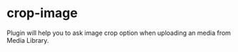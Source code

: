# crop-image
Plugin will help you to ask image crop option when uploading an media from Media Library.
